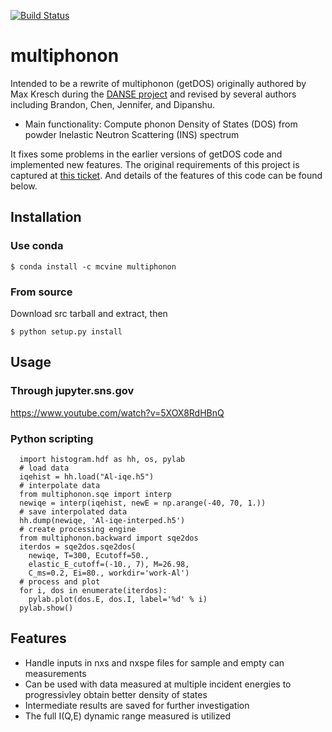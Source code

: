 [![Build Status](https://travis-ci.org/sns-chops/multiphonon.svg?branch=master)](https://travis-ci.org/sns-chops/multiphonon) 
# multiphonon
Intended to be a rewrite of multiphonon (getDOS) originally authored by Max Kresch during the
[DANSE project](http://danse.us/) and
revised by several authors including Brandon, Chen, Jennifer, and Dipanshu.

* Main functionality: Compute phonon Density of States (DOS) from powder Inelastic Neutron Scattering (INS) spectrum

It fixes some problems in the earlier versions of getDOS code and implemented new features.
The original requirements of this project is captured at [this ticket](https://github.com/sns-chops/multiphonon/issues/32).
And details of the features of this code can be found below.

## Installation
### Use conda
```$ conda install -c mcvine multiphonon```

### From source
Download src tarball and extract, then

```$ python setup.py install```

## Usage

### Through jupyter.sns.gov
https://www.youtube.com/watch?v=5XOX8RdHBnQ

### Python scripting

      import histogram.hdf as hh, os, pylab
      # load data
      iqehist = hh.load("Al-iqe.h5") 
      # interpolate data
      from multiphonon.sqe import interp
      newiqe = interp(iqehist, newE = np.arange(-40, 70, 1.))
      # save interpolated data
      hh.dump(newiqe, 'Al-iqe-interped.h5')
      # create processing engine
      from multiphonon.backward import sqe2dos
      iterdos = sqe2dos.sqe2dos(
        newiqe, T=300, Ecutoff=50., 
        elastic_E_cutoff=(-10., 7), M=26.98,
        C_ms=0.2, Ei=80., workdir='work-Al')
      # process and plot
      for i, dos in enumerate(iterdos):
        pylab.plot(dos.E, dos.I, label='%d' % i)
      pylab.show()

## Features

* Handle inputs in nxs and nxspe files for sample and empty can measurements
* Can be used with data measured at multiple incident energies to progressivley obtain better density of states
* Intermediate results are saved for further investigation
* The full I(Q,E) dynamic range measured is utilized
